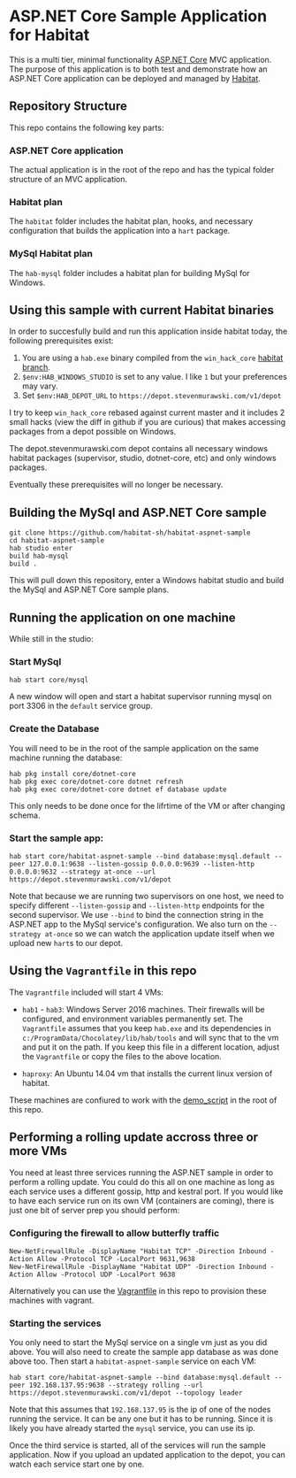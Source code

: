 # ASP.NET Core Sample Application for Habitat

This is a multi tier, minimal functionality [ASP.NET Core](https://www.asp.net/core) MVC application. The purpose of this application is to both test and demonstrate how an ASP.NET Core application can be deployed and managed by [Habitat](https://www.habitat.sh/).

## Repository Structure

This repo contains the following key parts:

### ASP.NET Core application

The actual application is in the root of the repo and has the typical folder structure of an MVC application.

### Habitat plan

The `habitat` folder includes the habitat plan, hooks, and necessary configuration that builds the application into a `hart` package.

### MySql Habitat plan

The `hab-mysql` folder includes a habitat plan for building MySql for Windows.

## Using this sample with current Habitat binaries

In order to succesfully build and run this application inside habitat today, the following prerequisites exist:

1. You are using a `hab.exe` binary compiled from the `win_hack_core` [habitat branch](https://github.com/habitat-sh/habitat/tree/win_hack_core).
2. `$env:HAB_WINDOWS_STUDIO` is set to any value. I like `1` but your preferences may vary.
3. Set `$env:HAB_DEPOT_URL` to `https://depot.stevenmurawski.com/v1/depot`

I try to keep `win_hack_core` rebased against current master and it includes 2 small hacks (view the diff in github if you are curious) that makes accessing packages from a depot possible on Windows.

The depot.stevenmurawski.com depot contains all necessary windows habitat packages (supervisor, studio, dotnet-core, etc) and only windows packages.

Eventually these prerequisites will no longer be necessary.

## Building the MySql and ASP.NET Core sample

```
git clone https://github.com/habitat-sh/habitat-aspnet-sample
cd habitat-aspnet-sample
hab studio enter
build hab-mysql
build .
```

This will pull down this repository, enter a Windows habitat studio and build the MySql and ASP.NET Core sample plans.

## Running the application on one machine

While still in the studio:

### Start MySql

```
hab start core/mysql
```

A new window will open and start a habitat supervisor running mysql on port 3306 in the `default` service group.

### Create the Database

You will need to be in the root of the sample application on the same machine running the database:

```
hab pkg install core/dotnet-core
hab pkg exec core/dotnet-core dotnet refresh
hab pkg exec core/dotnet-core dotnet ef database update
```

This only needs to be done once for the lifrtime of the VM or after changing schema.

### Start the sample app:

```
hab start core/habitat-aspnet-sample --bind database:mysql.default --peer 127.0.0.1:9638 --listen-gossip 0.0.0.0:9639 --listen-http 0.0.0.0:9632 --strategy at-once --url https://depot.stevenmurawski.com/v1/depot
```

Note that because we are running two supervisors on one host, we need to specify different `--listen-gossip` and `--listen-http` endpoints for the second supervisor. We use `--bind` to bind the connection string in the ASP.NET app to the MySql service's configuration. We also turn on the `--strategy at-once` so we can watch the application update itself when we upload new `hart`s to our depot.

## Using the `Vagrantfile` in this repo

The `Vagrantfile` included will start 4 VMs:

* `hab1` - `hab3`: Windows Server 2016 machines. Their firewalls will be configured, and environment variables permanently set. The `Vagrantfile` assumes that you keep `hab.exe` and its dependencies in `c:/ProgramData/Chocolatey/lib/hab/tools` and will sync that to the vm and put it on the path. If you keep this file in a different location, adjust the `Vagrantfile` or copy the files to the above location.

* `haproxy`: An Ubuntu 14.04 vm that installs the current linux version of habitat.

These machines are confiured to work with the [demo_script](demo_script.md) in the root of this repo.

## Performing a rolling update accross three or more VMs

You need at least three services running the ASP.NET sample in order to perform a rolling update. You could do this all on one machine as long as each service uses a different gossip, http and kestral port. If you would like to have each service run on its own VM (containers are coming), there is just one bit of server prep you should perform:

### Configuring the firewall to allow butterfly traffic

```
New-NetFirewallRule -DisplayName "Habitat TCP" -Direction Inbound -Action Allow -Protocol TCP -LocalPort 9631,9638
New-NetFirewallRule -DisplayName "Habitat UDP" -Direction Inbound -Action Allow -Protocol UDP -LocalPort 9638
```

Alternatively you can use the [Vagrantfile](Vagrantfile) in this repo to provision these machines with vagrant.

### Starting the services

You only need to start the MySql service on a single vm just as you did above. You will also need to create the sample app database as was done above too. Then start a `habitat-aspnet-sample` service on each VM:

```
hab start core/habitat-aspnet-sample --bind database:mysql.default --peer 192.168.137.95:9638 --strategy rolling --url https://depot.stevenmurawski.com/v1/depot --topology leader
```

Note that this assumes that `192.168.137.95` is the ip of one of the nodes running the service. It can be any one but it has to be running. Since it is likely you have already started the `mysql` service, you can use its ip.

Once the third service is started, all of the services will run the sample application. Now if you upload an updated application to the depot, you can watch each service start one by one.
